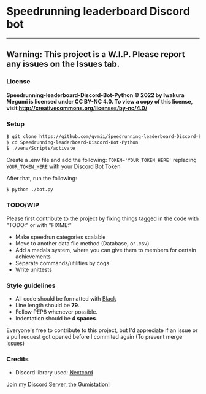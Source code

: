 # Speedrunning leaderboard Discord bot

---

## Warning: This project is a W.I.P. Please report any issues on the Issues tab.

### License

**Speedrunning-leaderboard-Discord-Bot-Python © 2022 by Iwakura Megumi is licensed under CC BY-NC 4.0. To view a copy of this license, visit http://creativecommons.org/licenses/by-nc/4.0/**
### Setup

```bash
$ git clone https://github.com/gvmii/Speedrunning-leaderboard-Discord-Bot-Python.git
$ cd Speedrunning-leaderboard-Discord-Bot-Python
$ ./venv/Scripts/activate
```
Create a .env file and add the following:
`TOKEN='YOUR_TOKEN_HERE'` replacing `YOUR_TOKEN_HERE` with your Discord Bot Token

After that, run the following:

```bash 
$ python ./bot.py
```

### TODO/WIP
Please first contribute to the project by fixing things tagged in the code with "TODO:" or with "FIXME:"

- Make speedrun categories scalable
- Move to another data file method (Database, or .csv)
- Add a medals system, where you can give them to members for certain achievements
- Separate commands/utilities by cogs
- Write unittests
### Style guidelines

- All code should be formatted with [Black](https://black.readthedocs.io/en/stable/index.html)
- Line length should be **79**.
- Follow PEP8 whenever possible.
- Indentation should be **4 spaces**.

Everyone's free to contribute to this project, but I'd appreciate if an issue or a pull request got opened before I commited again (To prevent merge issues)

### Credits

- Discord library used: [Nextcord](https://github.com/nextcord/nextcord)

[Join my Discord Server, the Gumistation!](https://discord.gg/XKfKm2F)
